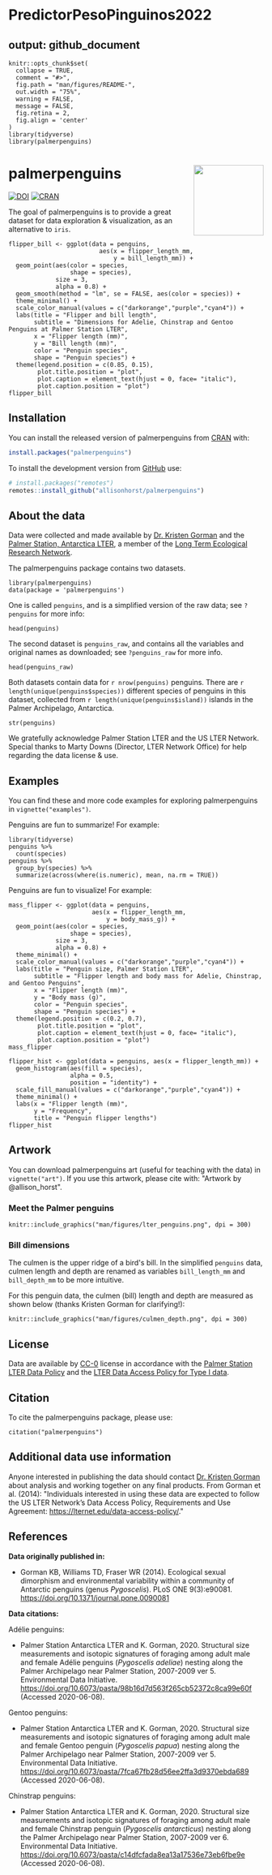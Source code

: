 # PredictorPesoPinguinos2022

output: github_document
---

<!-- README.md is generated from README.Rmd. Please edit that file -->

```{r, include = FALSE}
knitr::opts_chunk$set(
  collapse = TRUE,
  comment = "#>",
  fig.path = "man/figures/README-",
  out.width = "75%",
  warning = FALSE,
  message = FALSE,
  fig.retina = 2,
  fig.align = 'center'
)
library(tidyverse)
library(palmerpenguins)
```

# palmerpenguins <a href='https://allisonhorst.github.io/palmerpenguins/'><img src='man/figures/logo.png' align="right" height="138.5" /></a>

<!-- badges: start -->

[![DOI](https://zenodo.org/badge/DOI/10.5281/zenodo.3960218.svg)](https://doi.org/10.5281/zenodo.3960218)
[![CRAN](https://www.r-pkg.org/badges/version/palmerpenguins)](https://cran.r-project.org/package=palmerpenguins)

<!-- badges: end -->

The goal of palmerpenguins is to provide a great dataset for data exploration & visualization, as an alternative to `iris`. 

```{r flipper-bill, echo=FALSE}
flipper_bill <- ggplot(data = penguins,
                         aes(x = flipper_length_mm,
                             y = bill_length_mm)) +
  geom_point(aes(color = species, 
                 shape = species),
             size = 3,
             alpha = 0.8) +
  geom_smooth(method = "lm", se = FALSE, aes(color = species)) +
  theme_minimal() +
  scale_color_manual(values = c("darkorange","purple","cyan4")) +
  labs(title = "Flipper and bill length",
       subtitle = "Dimensions for Adelie, Chinstrap and Gentoo Penguins at Palmer Station LTER",
       x = "Flipper length (mm)",
       y = "Bill length (mm)",
       color = "Penguin species",
       shape = "Penguin species") +
  theme(legend.position = c(0.85, 0.15),
        plot.title.position = "plot",
        plot.caption = element_text(hjust = 0, face= "italic"),
        plot.caption.position = "plot")
flipper_bill
```



## Installation

You can install the released version of palmerpenguins from [CRAN](https://CRAN.R-project.org) with:

``` r
install.packages("palmerpenguins")
```

To install the development version from [GitHub](https://github.com/) use:

``` r
# install.packages("remotes")
remotes::install_github("allisonhorst/palmerpenguins")
```

## About the data

Data were collected and made available by [Dr. Kristen Gorman](https://www.uaf.edu/cfos/people/faculty/detail/kristen-gorman.php) and the [Palmer Station, Antarctica LTER](https://pallter.marine.rutgers.edu/), a member of the [Long Term Ecological Research Network](https://lternet.edu/). 

The palmerpenguins package contains two datasets. 

```{r showdata}
library(palmerpenguins)
data(package = 'palmerpenguins')
``` 

One is called `penguins`, and is a simplified version of the raw data; see `?penguins` for more info: 

```{r example-penguins}
head(penguins)
```


The second dataset is `penguins_raw`, and contains all the variables and original names as downloaded; see `?penguins_raw` for more info.

```{r example-penguins-raw}
head(penguins_raw)
```

Both datasets contain data for `r nrow(penguins)` penguins. There are `r length(unique(penguins$species))` different species of penguins in this dataset, collected from `r length(unique(penguins$island))` islands in the Palmer Archipelago, Antarctica. 

```{r}
str(penguins)
```


We gratefully acknowledge Palmer Station LTER and the US LTER Network. Special thanks to Marty Downs (Director, LTER Network Office) for help regarding the data license & use. 


## Examples

You can find these and more code examples for exploring palmerpenguins in `vignette("examples")`.

Penguins are fun to summarize! For example:

```{r example, warning=FALSE, message=FALSE}
library(tidyverse)
penguins %>% 
  count(species)
penguins %>% 
  group_by(species) %>% 
  summarize(across(where(is.numeric), mean, na.rm = TRUE))
```

Penguins are fun to visualize! For example:

```{r mass-flipper, warning = FALSE, message = FALSE, echo = FALSE, out.width='75%', fig.retina=2}
mass_flipper <- ggplot(data = penguins, 
                       aes(x = flipper_length_mm,
                           y = body_mass_g)) +
  geom_point(aes(color = species, 
                 shape = species),
             size = 3,
             alpha = 0.8) +
  theme_minimal() +
  scale_color_manual(values = c("darkorange","purple","cyan4")) +
  labs(title = "Penguin size, Palmer Station LTER",
       subtitle = "Flipper length and body mass for Adelie, Chinstrap, and Gentoo Penguins",
       x = "Flipper length (mm)",
       y = "Body mass (g)",
       color = "Penguin species",
       shape = "Penguin species") +
  theme(legend.position = c(0.2, 0.7),
        plot.title.position = "plot",
        plot.caption = element_text(hjust = 0, face= "italic"),
        plot.caption.position = "plot")
mass_flipper
```

```{r flipper-hist, echo=FALSE}
flipper_hist <- ggplot(data = penguins, aes(x = flipper_length_mm)) +
  geom_histogram(aes(fill = species), 
                 alpha = 0.5, 
                 position = "identity") +
  scale_fill_manual(values = c("darkorange","purple","cyan4")) +
  theme_minimal() +
  labs(x = "Flipper length (mm)",
       y = "Frequency",
       title = "Penguin flipper lengths")
flipper_hist
```

## Artwork

You can download palmerpenguins art (useful for teaching with the data) in `vignette("art")`. If you use this artwork, please cite with: "Artwork by @allison_horst".

### Meet the Palmer penguins

```{r, echo = FALSE, fig.align='center'}
knitr::include_graphics("man/figures/lter_penguins.png", dpi = 300)
```

### Bill dimensions

The culmen is the upper ridge of a bird's bill. In the simplified `penguins` data, culmen length and depth are renamed as variables `bill_length_mm` and `bill_depth_mm` to be more intuitive.  

For this penguin data, the culmen (bill) length and depth are measured as shown below (thanks Kristen Gorman for clarifying!):

```{r, echo = FALSE, fig.align='center'}
knitr::include_graphics("man/figures/culmen_depth.png", dpi = 300)
```

## License

Data are available by  [CC-0](https://creativecommons.org/share-your-work/public-domain/cc0/) license in accordance with the [Palmer Station LTER Data Policy](https://pallter.marine.rutgers.edu/data/) and the [LTER Data Access Policy for Type I data](https://lternet.edu/data-access-policy/).

## Citation

To cite the palmerpenguins package, please use:

```{r}
citation("palmerpenguins")
```


## Additional data use information

Anyone interested in publishing the data should contact [Dr. Kristen Gorman](https://www.uaf.edu/cfos/people/faculty/detail/kristen-gorman.php) about analysis and working together on any final products. From Gorman et al. (2014): "Individuals interested in using these data are expected to follow the US LTER Network’s Data Access Policy, Requirements and Use Agreement: https://lternet.edu/data-access-policy/."

## References

**Data originally published in:** 

+ Gorman KB, Williams TD, Fraser WR (2014). Ecological sexual dimorphism and environmental variability within a community of Antarctic penguins (genus *Pygoscelis*). PLoS ONE 9(3):e90081.  https://doi.org/10.1371/journal.pone.0090081


**Data citations:**

Adélie penguins: 

+ Palmer Station Antarctica LTER and K. Gorman, 2020. Structural size measurements and isotopic signatures of foraging among adult male and female Adélie penguins (*Pygoscelis adeliae*) nesting along the Palmer Archipelago near Palmer Station, 2007-2009 ver 5. Environmental Data Initiative. https://doi.org/10.6073/pasta/98b16d7d563f265cb52372c8ca99e60f (Accessed 2020-06-08).

Gentoo penguins:

+ Palmer Station Antarctica LTER and K. Gorman, 2020. Structural size measurements and isotopic signatures of foraging among adult male and female Gentoo penguin (*Pygoscelis papua*) nesting along the Palmer Archipelago near Palmer Station, 2007-2009 ver 5. Environmental Data Initiative. https://doi.org/10.6073/pasta/7fca67fb28d56ee2ffa3d9370ebda689 (Accessed 2020-06-08).

Chinstrap penguins: 

+ Palmer Station Antarctica LTER and K. Gorman, 2020. Structural size measurements and isotopic signatures of foraging among adult male and female Chinstrap penguin (*Pygoscelis antarcticus*) nesting along the Palmer Archipelago near Palmer Station, 2007-2009 ver 6. Environmental Data Initiative. https://doi.org/10.6073/pasta/c14dfcfada8ea13a17536e73eb6fbe9e (Accessed 2020-06-08).
